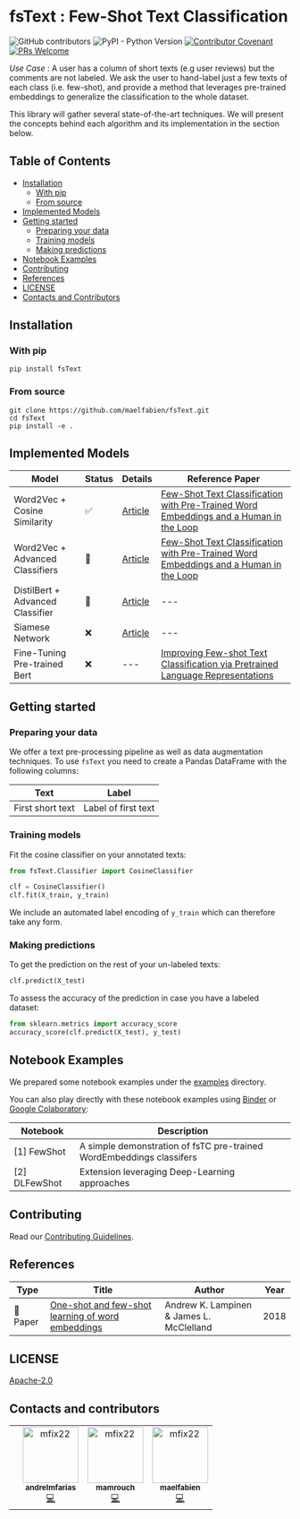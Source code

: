 # fsText : Few-Shot Text Classification

<img alt="GitHub contributors" src="https://img.shields.io/github/contributors-anon/maelfabien/FewShotTextClassification.svg"> <img alt="PyPI - Python Version" src="https://img.shields.io/pypi/pyversions/3.svg">
[![Contributor Covenant](https://img.shields.io/badge/Contributor%20Covenant-v1.4%20adopted-ff69b4.svg)](.github/CODE_OF_CONDUCT.md)
[![PRs Welcome](https://img.shields.io/badge/PRs-welcome-brightgreen.svg)](http://makeapullrequest.com)

*Use Case* : A user has a column of short texts (e.g user reviews) but the comments are not labeled. We ask the user to hand-label just a few texts of each class (i.e. few-shot), and provide a method that leverages pre-trained embeddings to generalize the classification to the whole dataset.

This library will gather several state-of-the-art techniques. We will present the concepts behind each algorithm and its implementation in the section below.

## Table of Contents <!-- omit in toc -->

- [Installation](#Installation)
  - [With pip](#With-pip)
  - [From source](#From-source)
- [Implemented Models](#Models)
- [Getting started](#Getting-started)
  - [Preparing your data](#Preparing-your-data)
  - [Training models](#Training-models)
  - [Making predictions](#Making-predictions)
- [Notebook Examples](#Notebook-Examples)
- [Contributing](#Contributing)
- [References](#References)
- [LICENSE](#LICENSE)
- [Contacts and Contributors](#LICENSE)

## Installation

### With pip

```shell
pip install fsText
```

### From source

```shell
git clone https://github.com/maelfabien/fsText.git
cd fsText
pip install -e .
```

## Implemented Models


| Model              | Status               | Details | Reference Paper |
| ----------------- | --------------------| -------------------- | -------------------- |
| Word2Vec + Cosine Similarity  | ✅ | [Article](https://maelfabien.github.io/machinelearning/NLP_5/) | [Few-Shot Text Classification with Pre-Trained Word Embeddings and a Human in the Loop](https://arxiv.org/pdf/1804.02063.pdf) |
| Word2Vec + Advanced Classifiers  | 🚧 | [Article](https://maelfabien.github.io/machinelearning/NLP_6/) | [Few-Shot Text Classification with Pre-Trained Word Embeddings and a Human in the Loop](https://arxiv.org/pdf/1804.02063.pdf) |
| DistilBert + Advanced Classifier  | 🚧 | [Article](https://maelfabien.github.io/machinelearning/NLP_7/) | --- |
| Siamese Network | ❌ | [Article](https://data4thought.com/fewshot_learning_nlp.html) | --- |
| Fine-Tuning Pre-trained Bert | ❌ | --- | [Improving Few-shot Text Classification via Pretrained Language Representations](https://arxiv.org/abs/1908.08788) |

## Getting started

### Preparing your data

We offer a text pre-processing pipeline as well as data augmentation techniques. To use `fsText` you need to create a Pandas DataFrame with the following columns:

| Text              | Label               |
| ----------------- | --------------------|
| First short text  | Label of first text |

### Training models

Fit the cosine classifier on your annotated texts:

```python
from fsText.Classifier import CosineClassifier

clf = CosineClassifier()
clf.fit(X_train, y_train)
```

We include an automated label encoding of `y_train` which can therefore take any form.

### Making predictions

To get the prediction on the rest of your un-labeled texts:

```python
clf.predict(X_test)
```

To assess the accuracy of the prediction in case you have a labeled dataset:

```python
from sklearn.metrics import accuracy_score
accuracy_score(clf.predict(X_test), y_test)
```

## Notebook Examples

We prepared some notebook examples under the [examples](examples) directory.

You can also play directly with these notebook examples using [Binder](https://gke.mybinder.org/) or [Google Colaboratory](https://colab.research.google.com/notebooks/welcome.ipynb):

| Notebook | Description |
| --- | --- |
| [1] FewShot | A simple demonstration of fsTC pre-trained WordEmbeddings classifers |
| [2] DLFewShot | Extension leveraging Deep-Learning approaches |

## Contributing

Read our [Contributing Guidelines](.github/CONTRIBUTING.md).

## References

| Type                 | Title                                                                                                                                        | Author                                                                                 | Year |
| -------------------- | -------------------------------------------------------------------------------------------------------------------------------------------- | -------------------------------------------------------------------------------------- | ---- |
| :newspaper: Paper    | [One-shot and few-shot learning of word embeddings](https://arxiv.org/abs/1710.10280)                 | Andrew K. Lampinen & James L. McClelland                                   | 2018 |

## LICENSE

[Apache-2.0](LICENSE)

## Contacts and contributors

<table><tr><td align="center">
<td align="center">
<a href="https://github.com/andrelmfarias"><img src="https://avatars3.githubusercontent.com/u/43521764?s=400&v=4" width="100px;" alt="mfix22"/>
<br /><sub><b>andrelmfarias</b></sub>
</a><br /><a href="https://github.com/maelfabien/fsTC/commits?author=andrelmfarias" title="Code">💻      </a></td>
</td>
<td align="center">
<a href="https://github.com/mamrouch"><img src="https://avatars3.githubusercontent.com/u/29277719?s=400&v=4" width="100px;" alt="mfix22"/>
<br /><sub><b>mamrouch</b></sub>
</a><br /><a href="https://github.com/maelfabien/fsTC/commits?author=mamrouch" title="Code">💻      </a></td>
</td>
<td align="center">
<a href="https://github.com/maelfabien"><img src="https://avatars0.githubusercontent.com/u/24256555?v=4" width="100px;" alt="mfix22"/>
<br /><sub><b>maelfabien</b></sub>
</a><br /><a href="https://github.com/maelfabien/fsTC/commits?author=maelfabien" title="Code">💻      </a></td>
</td>
</tr></table>
